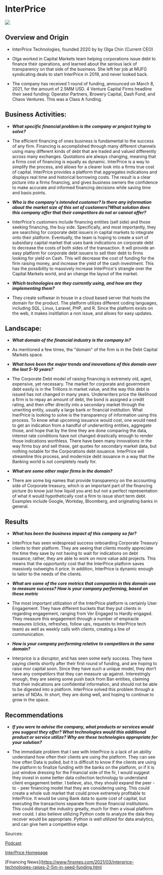 
# InterPrice

![](https://d1wmbnr2hhrqlx.cloudfront.net/_610xAUTO_crop_center-center_85_none/logo_transparent.jpg)

## Overview and Origin

* InterPrice Technologies, founded 2020 by by Olga Chin (Current CEO)

* Olga worked in Capital Markets team helping corporations issue debt to finance their operations, and learned about the serious lack of transparency on that side of the business. She left her job at MUFG syndicating deals to start InterPrice in 2019, and never looked back.   

* The company has received 1 round of funding, announced on March 8, 2021, for the amount of 2.5MM USD. 4 Venture Capital Firms headline their seed funding: Operator Partners, Browery Capital, Dash Fund, and Chaos Ventures. This was a Class A funding.


## Business Activities:

* ***What specific financial problem is the company or project trying to solve?***

* The efficient financing of ones business is fundamental to the success of any firm. Financing is accomplished through many different channels using many different kinds of debt that are traded and valued differently across many exchanges. Quotations are always changing, meaning that a firms cost of financing is equally as dynamic. InterPrice is a way to simplify the process, and allows for a clearer look into a firms true cost of capital. InterPrice provides a platform that aggregates indications and displays real time and historical borrowing costs. The result is a clear picture into a firms financing, and gives business owners the confidence to make accurate and informed financing decisions while saving time and basis points. 

* ***Who is the company's intended customer?  Is there any information about the market size of this set of customers?What solution does this company offer that their competitors do not or cannot offer?***

* InterPrice's customers include financing entities (sell side) and those seeking financing, the buy side. Specifically, and most importantly, they are searching for corporate debt issuers in capital markets to integrate  onto their platform. Eventually, the team is hoping to create a sort of subsidiary capital market that uses bank indications on corporate debt to decrease the costs of both sides of the transaction. It will provide an easy platform for corporate debt issuers to sell their debt to firms looking for yield on Cash. This will decrease the cost of funding for the firm raising money, and increase the yield of the cash investment. This has the possibility to massively increase InterPrice's strangle over the Capital Markets world, and an change the layout of the market. 

* ***Which technologies are they currently using, and how are they implementing them?***

*  They create softwear in house in a cloud based server that hosts the domain for the product. The platform utilizes different coding languages, including SQL, Linux, Laravel, PHP, and R. Since the platform exists on the web, it makes insitllation a non issue, and allows for easy updates. 


## Landscape:

* ***What domain of the financial industry is the company in?***

* As mentioned a few times, the "domain" of the firm is in the Debt Capital Markets space. 

 * ***What have been the major trends and innovations of this domain over the last 5-10 years?***

* The Corporate Debt model of raising financing is extremely old, aged, expensive, yet necessary. The market for corporate and government debt easily is in the Trillions in market value, and the way this debt is issued has not changed in many years. Underwriters price the likelihood a firm is to repay an amount of debt, the bond is assigned a credit rating, and then offer directly into a secondary market through the unwriting entity, usually a large bank or financial institution. What InerPrice is looking to solve is the transparency of information using this process. To know what upcoming issuance would cost, one would need to get an indication from a handful of underwriting entities, aggregate those, and hope that by the time they are done comparing the data, interest rate conditions have not changed drastically enough to render those indications worthless. There have been many innovations in the way firms buy and sell these, get quotes for secondary market data, but nothing notable for the Corporations debt issuance. InterPrice will streamline this process, and modernize debt issuance in a way that the Banking world is not completely ready for.

 * ***What are some other major firms in the domain?***

* There are some big names that provide transparency on the accounting side of Corporate treasury, which is an important part of the financing picture (to know just how liquid you are) but not a perfect representation of what it would hypothetically cost a firm to issue short term debt. Examples include Google, Workday, Bloomberg, and originating  banks in general. 


## Results

* ***What has been the business impact of this company so far?***

* InterPrice has seen widespread success onboarding Corporate Treasury clients to their platform. They are seeing that clients mostly appreciate the time they save by not having to wait for indications on debt issuance; rather, they are able to work on more value add projects. This means that the opportunity cost that the InterPrice platform saves massively outweighs it price. In addition, InterPrice is dynamic enough to tailor to the needs of the clients.

*  ***What are some of the core metrics that companies in this domain use to measure success? How is your company performing, based on these metric***

* The most important utilization of the InterPrice platform is certainly User Engagement. They have different buckets that they put clients in regarding engagement, ranging from Ver Engaged to Hardly engaged. They measure this engagement through a number of empiracle measures (clicks, refreshes, follow ups, requests to InterPrice tech team) as well as weekly calls with clients, creating a line of communication. 

*  ***How is your company performing relative to competitors in the same domain?***

* Interprice is a disruptor, and has seen some early success. They have paying clients shortly after their first round of funding, and are hoping to raise mor capital soon. Since they have such a unique model, they don’t have any competitors that they can measure up against. Interestingly enough, they are seeing some push back from Ban entities, claiming that their indications are confidential information, and should not be able to be digested into a platform. InterPrice solved this problem through a series of NDAs. In short, they are doing well, and hoping to continue to grow in the space.


## Recommendations

* ***If you were to advise the company, what products or services would you suggest they offer? What technologies would this additional product or service utilize? Why are these technologies appropriate for your solution?***

* The immediate problem that I see with InterPrice is a lack of an ability understand how often their clients are using the platform. They can see how often Data is pulled, but it is difficult to know if the clients are using the platform to finalize funding with the banks on the platform, or if it is just window dressing for the Financial side of the fir, I would suggest they invest in some better data collection technology to understand client engagement better. I believe, also, they should expand the peer - to - peer financing model that they are considering using. This could create a whole sub market that could prove extremely profitable to InterPrice. It would be using Bank data to quote cost of capital, but executing the transactions separate from those financial institutions. This could disrupt the industry greatly, much for then a visual platform ever could. I also  believe utilizing Python code to analyze the data they recover would be appropriate. Python is well utilized for data analytics, and can give hem a competitive edge. 

Sources: 

[Podcast](https://treasurytalent.com/olga-chin-ceo-of-interprice-technologies-episode-130/)

[InterPrice Homepage](https://interpricetech.com/)  

[Financing News](https://www.finsmes.com/2021/03/interprice-technologies-raises-2-5m-in-seed-funding.html